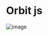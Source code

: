 # Orbit js

![image](https://github.com/CAZPFITL/orbit/assets/15793619/6eb8037b-098e-4e5d-8674-be18e9389647)